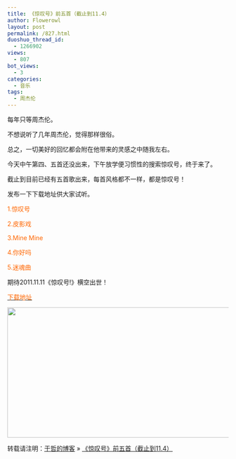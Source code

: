```yaml
---
title: 《惊叹号》前五首（截止到11.4）
author: Flowerowl
layout: post
permalink: /827.html
duoshuo_thread_id:
  - 1266902
views:
  - 807
bot_views:
  - 3
categories:
  - 音乐
tags:
  - 周杰伦
---
```

每年只等周杰伦。

不想说听了几年周杰伦，觉得那样很俗。

总之，一切美好的回忆都会附在他带来的灵感之中随我左右。

今天中午第四、五首还没出来，下午放学便习惯性的搜索惊叹号，终于来了。

截止到目前已经有五首歌出来，每首风格都不一样，都是惊叹号！

发布一下下载地址供大家试听。

<span style="color: #ff6600;">1.惊叹号</span>

<span style="color: #ff6600;"> 2.皮影戏</span>

<span style="color: #ff6600;"> 3.Mine Mine</span>

<span style="color: #ff6600;"> 4.你好吗</span>

<span style="color: #ff6600;"> 5.迷魂曲</span>

期待2011.11.11《惊叹号!》横空出世！

<span style="color: #ff6600;"><a href="http://dl.dbank.com/c0g14vg7uy" target="_blank"><span style="color: #ff6600;">下载地址</span></a></span>

<img class="aligncenter size-full wp-image-830" title="Lazynight | 夜阑" src="http://lazynight.me/wp-content/uploads/2011/11/111018115036bd651cb1e663d5.jpg" alt="" width="516" height="297" />

转载请注明：[于哲的博客][1] &raquo; [《惊叹号》前五首（截止到11.4）][2]

 [1]: http://lazynight.me
 [2]: http://lazynight.me/827.html